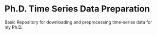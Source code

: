 # Ph.D. Time Series Data Preparation
Basic Repository for downloading and preprocessing time-series data for my Ph.D.
